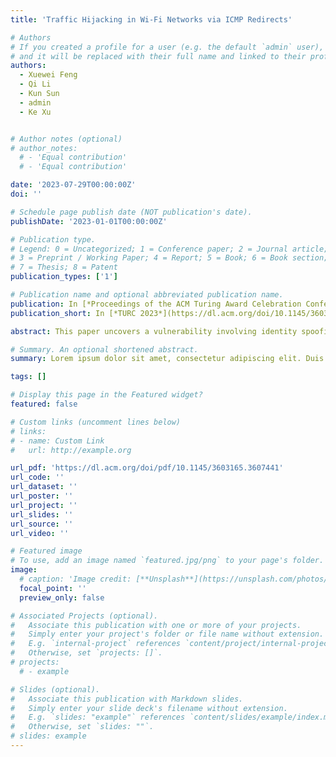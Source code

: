 ```yaml
---
title: 'Traffic Hijacking in Wi-Fi Networks via ICMP Redirects'

# Authors
# If you created a profile for a user (e.g. the default `admin` user), write the username (folder name) here
# and it will be replaced with their full name and linked to their profile.
authors:
  - Xuewei Feng
  - Qi Li
  - Kun Sun
  - admin
  - Ke Xu


# Author notes (optional)
# author_notes:
  # - 'Equal contribution'
  # - 'Equal contribution'

date: '2023-07-29T00:00:00Z'
doi: ''

# Schedule page publish date (NOT publication's date).
publishDate: '2023-01-01T00:00:00Z'

# Publication type.
# Legend: 0 = Uncategorized; 1 = Conference paper; 2 = Journal article;
# 3 = Preprint / Working Paper; 4 = Report; 5 = Book; 6 = Book section;
# 7 = Thesis; 8 = Patent
publication_types: ['1']

# Publication name and optional abbreviated publication name.
publication: In [*Proceedings of the ACM Turing Award Celebration Conference - China 2023*](https://dl.acm.org/doi/10.1145/3603165.3607441), Wuhan China July 28 - 30, 2023
publication_short: In [*TURC 2023*](https://dl.acm.org/doi/10.1145/3603165.3607441), Wuhan China July 28 - 30, 2023

abstract: This paper uncovers a vulnerability involving identity spoofing through cross-layer interactions among Wi-Fi, IP, and ICMP protocols. The discovered vulnerability enables an off-path attacker to impersonate the Access Point (AP) of a Wi-Fi network, allowing the attacker to hijack plaintext traffic transmitted by wireless stations. We identify a design flaw in the Network Processing Units (NPUs) of widely-used chip manufacturers, which can be exploited by the attacker to spoof the AP and send ICMP redirect messages. By deceitfully mimicking a new AP within the network, the attacker successfully tricks other supplicants into believing that the attacker is a legitimate AP within the network. Consequently, the victim supplicants unknowingly forward their plaintext traffic to the attacker, leading to a successful Man-In-The-Middle (MITM) attack. Through extensive experimentation, we demonstrate that 55 popular AP routers and over 89% of real-world Wi-Fi networks are susceptible to the identified MITM attack.

# Summary. An optional shortened abstract.
summary: Lorem ipsum dolor sit amet, consectetur adipiscing elit. Duis posuere tellus ac convallis placerat. Proin tincidunt magna sed ex sollicitudin condimentum.

tags: []

# Display this page in the Featured widget?
featured: false

# Custom links (uncomment lines below)
# links:
# - name: Custom Link
#   url: http://example.org

url_pdf: 'https://dl.acm.org/doi/pdf/10.1145/3603165.3607441'
url_code: ''
url_dataset: ''
url_poster: ''
url_project: ''
url_slides: ''
url_source: ''
url_video: ''

# Featured image
# To use, add an image named `featured.jpg/png` to your page's folder.
image:
  # caption: 'Image credit: [**Unsplash**](https://unsplash.com/photos/pLCdAaMFLTE)'
  focal_point: ''
  preview_only: false

# Associated Projects (optional).
#   Associate this publication with one or more of your projects.
#   Simply enter your project's folder or file name without extension.
#   E.g. `internal-project` references `content/project/internal-project/index.md`.
#   Otherwise, set `projects: []`.
# projects:
  # - example

# Slides (optional).
#   Associate this publication with Markdown slides.
#   Simply enter your slide deck's filename without extension.
#   E.g. `slides: "example"` references `content/slides/example/index.md`.
#   Otherwise, set `slides: ""`.
# slides: example
---
```

<!-- {{% callout note %}}
Click the _Cite_ button above to demo the feature to enable visitors to import publication metadata into their reference management software.
{{% /callout %}}

{{% callout note %}}
Create your slides in Markdown - click the _Slides_ button to check out the example.
{{% /callout %}}

Supplementary notes can be added here, including [code, math, and images](https://wowchemy.com/docs/writing-markdown-latex/). -->
